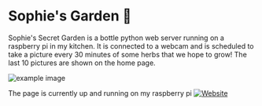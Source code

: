 # Sophie's Garden :cherry_blossom:

Sophie's Secret Garden is a bottle python web server running on a raspberry pi in my kitchen. It is connected to a webcam and is scheduled to take a picture every 30 minutes of some herbs that we hope to grow! The last 10 pictures are shown on the home page.

![example image](http://imgur.com/bmH86kV.png)

The page is currently up and running on my raspberry pi  [![Website](https://img.shields.io/website-up-down-green-red/http/alxwrd.asuscomm.com.svg)](http://alxwrd.asuscomm.com/)
